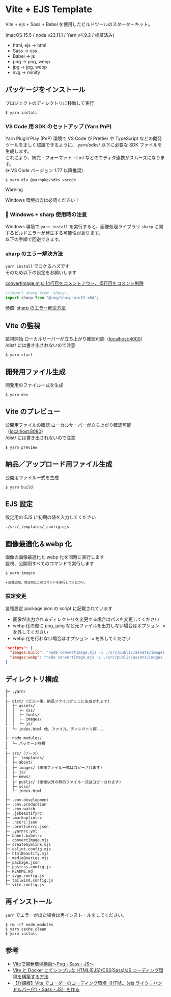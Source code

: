 # Vite + EJS Template

Vite + ejs + Sass + Babel を使用したビルドツールのスターターキット。

(macOS 15.5 / node v23.11.1 / Yarn v4.9.2 / 検証済み)

- html, ejs -> html
- Sass -> css
- Babel -> js
- png -> png, webp
- jpg -> jpg, webp
- svg -> minify

## パッケージをインストール

プロジェクトのディレクトリに移動して実行

```
$ yarn install
```

### VS Code 用 SDK のセットアップ (Yarn PnP)

Yarn Plug’n’Play (PnP) 環境で VS Code が Prettier や TypeScript などの開発ツールを正しく認識できるように、.yarn/sdks/ 以下に必要な SDK ファイルを生成します。  
これにより、補完・フォーマット・Lint などのエディタ連携がスムーズになります。  
(※ VS Code バージョン 1.77 以降推奨)

```
$ yarn dlx @yarnpkg/sdks vscode
```

> [!WARNING]
> Windows 環境の方は必読ください！

### 🧯 Windows + sharp 使用時の注意

Windows 環境で `yarn install` を実行すると、画像処理ライブラリ `sharp` に関するビルドエラーが発生する可能性があります。  
以下の手順で回避できます。

### sharp のエラー解決方法

`yarn install` でコケるハズです  
そのため以下の設定をお願いします

<!--
[package.json: 61行目を削除](https://github.com/ekkun/vite-template/blob/main/vite_ejs/package.json#L61)

```
$ yarn add --dev @img/sharp-win32-x64
```
-->

[convertImage.mjs: 14行目をコメントアウト、15行目をコメント削除](https://github.com/ekkun/vite-template/blob/main/vite_ejs/convertImage.mjs#L14-L15)

```JavaScript
//import sharp from 'sharp';
import sharp from '@img/sharp-win32-x64';
```

参照: [sharp のエラー解決方法](https://qiita.com/taqumo/items/d1ccae13739e6627f7b5)

## Vite の監視

監視開始
ローカルサーバーが立ち上がり確認可能（[localhost:4000](http://localhost:4000)）  
/dist/ には書き出されないので注意

```
$ yarn start
```

## 開発用ファイル生成

開発用のファイル一式を生成

```
$ yarn dev
```

## Vite のプレビュー

公開用ファイルの確認
ローカルサーバーが立ち上がり確認可能（[localhost:8080](http://localhost:8080)）  
/dist/ には書き出されないので注意

```
$ yarn preview
```

## 納品／アップロード用ファイル生成

公開用ファイル一式を生成

```
$ yarn build
```

## EJS 設定

設定用の EJS に初期の値を入力してください

```
./src/_templates/_config.ejs
```

## 画像最適化＆webp 化

画像の画像最適化と webp 化を同時に実行します  
監視、公開用すべてのコマンドで実行します

```
$ yarn images
```

<span style="font-size: x-small;">※ 画像追加、修正時にこのコマンドを実行してください。</span>

### 設定変更

各種設定 package.json の script に記載されています

- 画像が出力されるディレクトリを変更する場合はパスを変更してください
- webp 化の際に png, jpeg など元ファイルを出力しない場合はオプション `-m` を外してください
- webp 化を行わない場合はオプション `-w` を外してください

```JSON
"scripts": {
  "images:build": "node convertImage.mjs -i ./src/public/assets/images -o ./dist/assets/images -m -v -t",
  "images:webp": "node convertImage.mjs -i ./src/public/assets/images -o ./src/public/assets/images -w",
}
```

## ディレクトリ構成

```
├─ .yarn/
│
├─ dist/ (ビルド後、納品ファイルがここに生成されます)
│  ├─ assets/
│  │  ├─ css/
│  │  ├─ fonts/
│  │  ├─ images/
│  │  └─ js/
│  └─ index.html 他、ファイル、ディレクトリ群...
│
├─ node_modules/
│  └─ パッケージ各種
│
├─ src/（ソース）
│  ├─ _templates/
│  ├─ about/
│  ├─ images/ (画像ファイル一式はコピーされます)
│  ├─ js/
│  ├─ news/
│  ├─ public/ (画像以外の静的ファイル一式はコピーされます)
│  ├─ scss/
│  └─ index.html
│
├─ .env.development
├─ .env.production
├─ .env.watch
├─ .jsbeautifyrc
├─ .markuplintrc
├─ .ncurc.json
├─ .prettierrc.json
├─ .yarnrc.yml
├─ babel.babelrc
├─ convertImage.mjs
├─ createSymlink.mjs
├─ eslint.config.mjs
├─ htmlBeautify.mjs
├─ mediaQueries.mjs
├─ package.json
├─ postcss.config.js
├─ README.md
├─ svgo.config.js
├─ tailwind.config.js
└─ vite.config.js
```

## 再インストール

`yarn` でエラーが出た場合は再インストールをしてください。

```
$ rm -rf node_modules
$ yarn cache clean
$ yarn install
```

## 参考 <!-- Reference -->

- [Viteで開発環境構築〜Pug・Sass・JS〜](https://yuito-blog.com/vite-develop/)
- [Vite と Docker にてシンプルな HTML(EJS)/CSS(Sass)/JS コーディング環境を構築する方法](https://qiita.com/soundweaver/items/78bd6a62263c397f43f5)
- [【詳細版】Vite でコーダーのコーディング環境（HTML（ejs ライク：ハンドルバー化）・Sass・JS）を作る](https://coding-memo.work/development/1274/)
